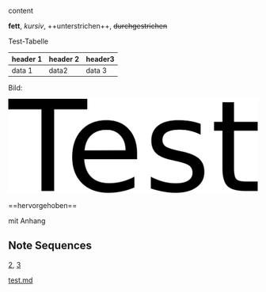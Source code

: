 content

**fett**, *kursiv*, ++unterstrichen++, ~~durchgestrichen~~

Test-Tabelle

| header 1 | header 2 | header3 |
| --- | --- | --- |
| data 1  | data2  | data 3 |

Bild:

![test.png](./test.png)

==hervorgehoben==

mit Anhang


## Note Sequences

[2](<./Zettel 2.md>), [3](./Zettel3.md)


[test.md](./test.md)